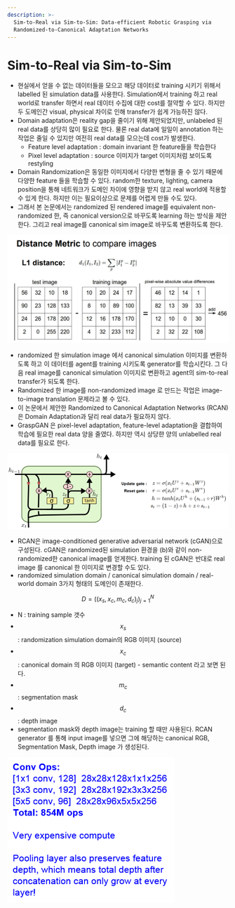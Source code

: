 ```yaml
---
description: >-
  Sim-to-Real via Sim-to-Sim: Data-efficient Robotic Grasping via
  Randomized-to-Canonical Adaptation Networks
---
```


# Sim-to-Real via Sim-to-Sim

* 현실에서 얻을 수 없는 데이터들을 모으고 해당 데이터로 training 시키기 위해서 labelled 된 simulation data를 사용한다. Simulation에서 training 하고 real world로 transfer 하면서 real 데이터 수집에 대한 cost를 절약할 수 있다. 하지만 두 도메인간 visual, physical 차이로 인해 transfer가 쉽게 가능하진 않다.
* Domain adaptation은 reality gap을 줄이기 위해 제안되었지만, unlabeled 된 real data를 상당히 많이 필요로 한다. 물론 real data에 일일이 annotation 하는 작업은 줄일 수 있지만 여전히 real data를 모으는데 cost가 발생한다.
  * Feature level adaptation : domain invariant 한 feature들을 학습한다
  * Pixel level adaptation : source 이미지가 target 이미지처럼 보이도록 restyling
* Domain Randomization은 동일한 이미지에서 다양한 변형을 줄 수 있기 때문에 다양한 feature 들을 학습할 수 있다. random한 texture, lighting, camera position을 통해 네트워크가 도메인 차이에 영향을 받지 않고 real world에 적용할 수 있게 한다. 하지만 이는 필요이상으로 문제를 어렵게 만들 수도 있다.
* 그래서 본 논문에서는 randomized 된 rendered image를 equivalent non-randomized 한, 즉 canonical version으로 바꾸도록 learning 하는 방식을 제안한다. 그리고 real image를 canonical sim image로 바꾸도록 변환하도록 한다. 

![](../.gitbook/assets/image%20%2839%29.png)

* randomized 한 simulation image 에서 canonical simulation 이미지를 변환하도록 하고 이 데이터를 agent를 training 시키도록 generator를 학습시킨다. 그 다음 real image를 canonical simulation 이미지로 변환하고 agent의 sim-to-real transfer가 되도록 한다. 
* Randomized 한 image를 non-randomized image 로 만드는 작업은 image-to-image translation 문제라고 볼 수 있다.
* 이 논문에서 제안한 Randomized to Canonical Adaptation Networks \(RCAN\)은 Domain Adaptation과 달리 real data가 필요하지 않다.
* GraspGAN 은 pixel-level adaptation, feature-level adaptation을 결합하여 학습에 필요한 real data 양을 줄였다. 하지만 역시 상당햔 양의 unlabelled real data를 필요로 한다.

![](../.gitbook/assets/image%20%28280%29.png)

* RCAN은 image-conditioned generative adversarial network \(cGAN\)으로 구성된다. cGAN은 randomized된 simulation 환경을 \(b\)와 같이 non-randomized한 canonical image를 얻게한다. training 된 cGAN은 반대로 real image 를 canonical 한 이미지로 변경할 수도 있다. 
* randomized simulation domain / canonical simulation domain / real-world domain 3가지 형태의 도메인이 존재한다.

$$
D = ((x_s, x_c, m_c, d_c)_j)^N_{j=1}
$$

* N :  training sample 갯수
* $$x_s $$ : randomization simulation domain의 RGB 이미지 \(source\)
* $$x_c $$ : canonical domain 의 RGB 이미지 \(target\) - semantic content 라고 보면 된다.
* $$m_c $$: segmentation mask
* $$d_c $$: depth image
* segmentation mask와 depth image는 training 할 때만 사용된다. RCAN generator 를 통해 input image를 넣으면 그에 해당하는 canonical RGB, Segmentation Mask, Depth image 가 생성된다.

![](../.gitbook/assets/image%20%2812%29.png)

